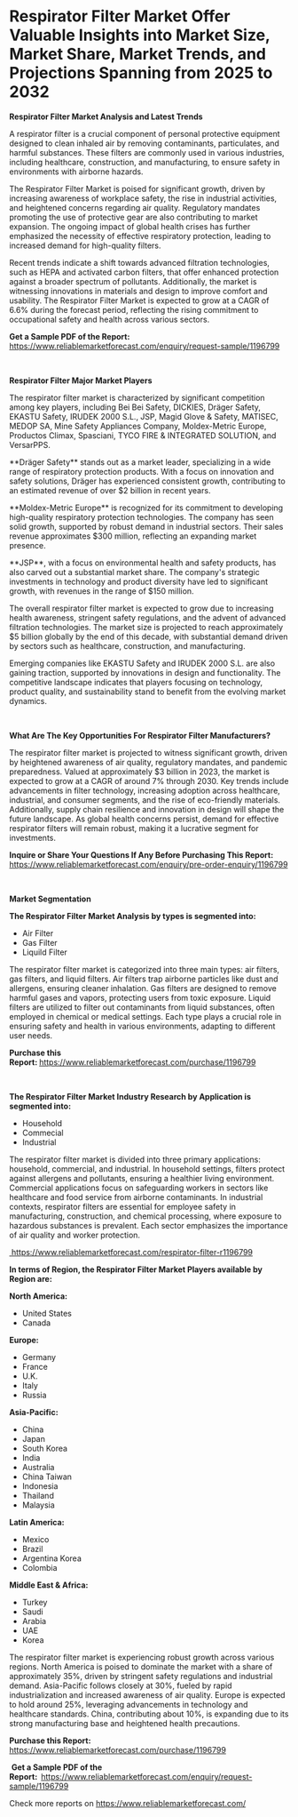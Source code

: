 <p><h1>Respirator Filter Market Offer Valuable Insights into Market Size, Market Share, Market Trends, and Projections Spanning from 2025 to 2032</h1></p><p><strong>Respirator Filter Market Analysis and Latest Trends</strong></p>
<p><p>A respirator filter is a crucial component of personal protective equipment designed to clean inhaled air by removing contaminants, particulates, and harmful substances. These filters are commonly used in various industries, including healthcare, construction, and manufacturing, to ensure safety in environments with airborne hazards.</p><p>The Respirator Filter Market is poised for significant growth, driven by increasing awareness of workplace safety, the rise in industrial activities, and heightened concerns regarding air quality. Regulatory mandates promoting the use of protective gear are also contributing to market expansion. The ongoing impact of global health crises has further emphasized the necessity of effective respiratory protection, leading to increased demand for high-quality filters.</p><p>Recent trends indicate a shift towards advanced filtration technologies, such as HEPA and activated carbon filters, that offer enhanced protection against a broader spectrum of pollutants. Additionally, the market is witnessing innovations in materials and design to improve comfort and usability. The Respirator Filter Market is expected to grow at a CAGR of 6.6% during the forecast period, reflecting the rising commitment to occupational safety and health across various sectors.</p></p>
<p><strong>Get a Sample PDF of the Report:&nbsp;</strong> <a href="https://www.reliablemarketforecast.com/enquiry/request-sample/1196799?utm_campaign=2890&utm_medium=2&utm_source=Github&utm_content=ia&utm_term=10042025&utm_id=respirator-filter">https://www.reliablemarketforecast.com/enquiry/request-sample/1196799</a></p>
<p>&nbsp;</p>
<p><strong>Respirator Filter Major Market Players</strong></p>
<p><p>The respirator filter market is characterized by significant competition among key players, including Bei Bei Safety, DICKIES, Dräger Safety, EKASTU Safety, IRUDEK 2000 S.L., JSP, Magid Glove & Safety, MATISEC, MEDOP SA, Mine Safety Appliances Company, Moldex-Metric Europe, Productos Climax, Spasciani, TYCO FIRE & INTEGRATED SOLUTION, and VersarPPS.</p><p>**Dräger Safety** stands out as a market leader, specializing in a wide range of respiratory protection products. With a focus on innovation and safety solutions, Dräger has experienced consistent growth, contributing to an estimated revenue of over $2 billion in recent years.</p><p>**Moldex-Metric Europe** is recognized for its commitment to developing high-quality respiratory protection technologies. The company has seen solid growth, supported by robust demand in industrial sectors. Their sales revenue approximates $300 million, reflecting an expanding market presence.</p><p>**JSP**, with a focus on environmental health and safety products, has also carved out a substantial market share. The company's strategic investments in technology and product diversity have led to significant growth, with revenues in the range of $150 million.</p><p>The overall respirator filter market is expected to grow due to increasing health awareness, stringent safety regulations, and the advent of advanced filtration technologies. The market size is projected to reach approximately $5 billion globally by the end of this decade, with substantial demand driven by sectors such as healthcare, construction, and manufacturing.</p><p>Emerging companies like EKASTU Safety and IRUDEK 2000 S.L. are also gaining traction, supported by innovations in design and functionality. The competitive landscape indicates that players focusing on technology, product quality, and sustainability stand to benefit from the evolving market dynamics.</p></p>
<p>&nbsp;</p>
<p><strong>What Are The Key Opportunities For Respirator Filter Manufacturers?</strong></p>
<p><p>The respirator filter market is projected to witness significant growth, driven by heightened awareness of air quality, regulatory mandates, and pandemic preparedness. Valued at approximately $3 billion in 2023, the market is expected to grow at a CAGR of around 7% through 2030. Key trends include advancements in filter technology, increasing adoption across healthcare, industrial, and consumer segments, and the rise of eco-friendly materials. Additionally, supply chain resilience and innovation in design will shape the future landscape. As global health concerns persist, demand for effective respirator filters will remain robust, making it a lucrative segment for investments.</p></p>
<p><strong>Inquire or Share Your Questions If Any Before Purchasing This Report:</strong> <a href="https://www.reliablemarketforecast.com/enquiry/pre-order-enquiry/1196799?utm_campaign=2890&utm_medium=2&utm_source=Github&utm_content=ia&utm_term=10042025&utm_id=respirator-filter">https://www.reliablemarketforecast.com/enquiry/pre-order-enquiry/1196799</a></p>
<p>&nbsp;</p>
<p><strong>Market Segmentation</strong></p>
<p><strong>The Respirator Filter Market Analysis by types is segmented into:</strong></p>
<p><ul><li>Air Filter</li><li>Gas Filter</li><li>Liquild Filter</li></ul></p>
<p><p>The respirator filter market is categorized into three main types: air filters, gas filters, and liquid filters. Air filters trap airborne particles like dust and allergens, ensuring cleaner inhalation. Gas filters are designed to remove harmful gases and vapors, protecting users from toxic exposure. Liquid filters are utilized to filter out contaminants from liquid substances, often employed in chemical or medical settings. Each type plays a crucial role in ensuring safety and health in various environments, adapting to different user needs.</p></p>
<p><strong>Purchase this Report:&nbsp;</strong><a href="https://www.reliablemarketforecast.com/purchase/1196799?utm_campaign=2890&utm_medium=2&utm_source=Github&utm_content=ia&utm_term=10042025&utm_id=respirator-filter">https://www.reliablemarketforecast.com/purchase/1196799</a></p>
<p>&nbsp;</p>
<p><strong>The Respirator Filter Market Industry Research by Application is segmented into:</strong></p>
<p><ul><li>Household</li><li>Commecial</li><li>Industrial</li></ul></p>
<p><p>The respirator filter market is divided into three primary applications: household, commercial, and industrial. In household settings, filters protect against allergens and pollutants, ensuring a healthier living environment. Commercial applications focus on safeguarding workers in sectors like healthcare and food service from airborne contaminants. In industrial contexts, respirator filters are essential for employee safety in manufacturing, construction, and chemical processing, where exposure to hazardous substances is prevalent. Each sector emphasizes the importance of air quality and worker protection.</p></p>
<p><a href="https://www.reliablemarketforecast.com/respirator-filter-r1196799?utm_campaign=2890&utm_medium=2&utm_source=Github&utm_content=ia&utm_term=10042025&utm_id=respirator-filter">&nbsp;https://www.reliablemarketforecast.com/respirator-filter-r1196799</a></p>
<p><strong>In terms of Region, the Respirator Filter Market Players available by Region are:</strong></p>
<p>
    <p> <strong> North America: </strong>
        <ul>
            <li>United States</li>
            <li>Canada</li>
        </ul>
        </p> 
    <p> <strong> Europe: </strong>
        <ul>
            <li>Germany</li>
            <li>France</li>
            <li>U.K.</li>
            <li>Italy</li>
            <li>Russia</li>
        </ul>
        </p> 
    <p> <strong> Asia-Pacific: </strong>
        <ul>
            <li>China</li>
            <li>Japan</li>
            <li>South Korea</li>
            <li>India</li>
            <li>Australia</li>
            <li>China Taiwan</li>
            <li>Indonesia</li>
            <li>Thailand</li>
            <li>Malaysia</li>
        </ul>
        </p> 
    <p> <strong> Latin America: </strong>
        <ul>
            <li>Mexico</li>
            <li>Brazil</li>
            <li>Argentina Korea</li>
            <li>Colombia</li>
        </ul>
        </p> 
    <p> <strong> Middle East & Africa: </strong>
        <ul>
            <li>Turkey</li>
            <li>Saudi</li>
            <li>Arabia</li>
            <li>UAE</li>
            <li>Korea</li>
        </ul>
    </p>
    </p>
<p><p>The respirator filter market is experiencing robust growth across various regions. North America is poised to dominate the market with a share of approximately 35%, driven by stringent safety regulations and industrial demand. Asia-Pacific follows closely at 30%, fueled by rapid industrialization and increased awareness of air quality. Europe is expected to hold around 25%, leveraging advancements in technology and healthcare standards. China, contributing about 10%, is expanding due to its strong manufacturing base and heightened health precautions.</p></p>
<p><strong>Purchase this Report: </strong><a href="https://www.reliablemarketforecast.com/purchase/1196799?utm_campaign=2890&utm_medium=2&utm_source=Github&utm_content=ia&utm_term=10042025&utm_id=respirator-filter">https://www.reliablemarketforecast.com/purchase/1196799</a></p>
<p>&nbsp;<strong>Get a Sample PDF of the Report:&nbsp;&nbsp;</strong><a href="https://www.reliablemarketforecast.com/enquiry/request-sample/1196799?utm_campaign=2890&utm_medium=2&utm_source=Github&utm_content=ia&utm_term=10042025&utm_id=respirator-filter">https://www.reliablemarketforecast.com/enquiry/request-sample/1196799</a></p>
<p><strong></strong></p>
<p>Check more reports on <a href="https://www.reliablemarketforecast.com/?utm_campaign=2890&utm_medium=2&utm_source=Github&utm_content=ia&utm_term=10042025&utm_id=respirator-filter">https://www.reliablemarketforecast.com/</a></p>